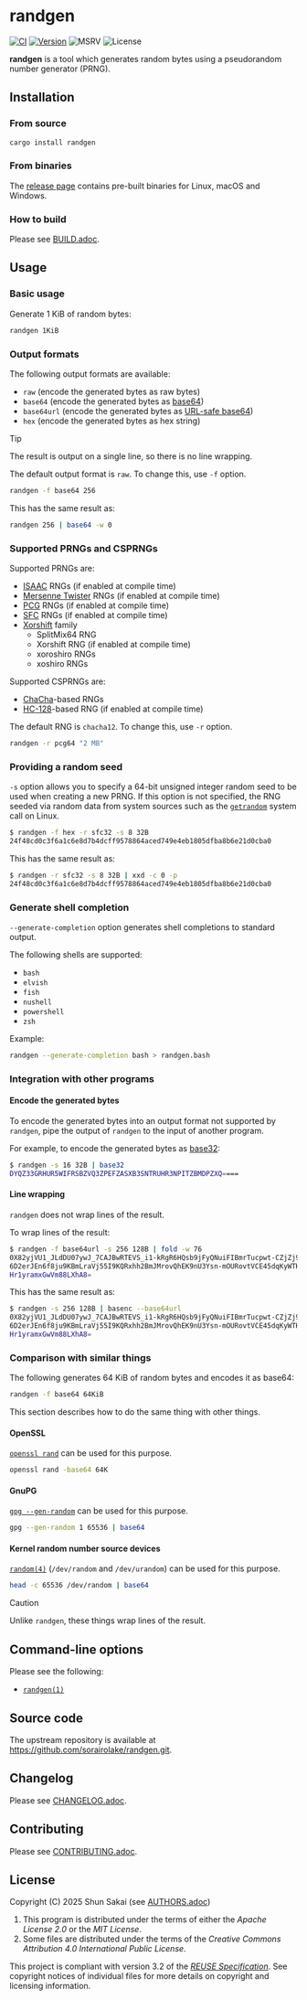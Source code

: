 <!--
SPDX-FileCopyrightText: 2025 Shun Sakai

SPDX-License-Identifier: Apache-2.0 OR MIT
-->

# randgen

[![CI][ci-badge]][ci-url]
[![Version][version-badge]][version-url]
![MSRV][msrv-badge]
![License][license-badge]

**randgen** is a tool which generates random bytes using a pseudorandom number
generator (PRNG).

## Installation

### From source

```sh
cargo install randgen
```

### From binaries

The [release page] contains pre-built binaries for Linux, macOS and Windows.

### How to build

Please see [BUILD.adoc].

## Usage

### Basic usage

Generate 1 KiB of random bytes:

```sh
randgen 1KiB
```

### Output formats

The following output formats are available:

- `raw` (encode the generated bytes as raw bytes)
- `base64` (encode the generated bytes as [base64])
- `base64url` (encode the generated bytes as [URL-safe base64])
- `hex` (encode the generated bytes as hex string)

> [!TIP]
> The result is output on a single line, so there is no line wrapping.

The default output format is `raw`. To change this, use `-f` option.

```sh
randgen -f base64 256
```

This has the same result as:

```sh
randgen 256 | base64 -w 0
```

### Supported PRNGs and CSPRNGs

Supported PRNGs are:

- [ISAAC] RNGs (if enabled at compile time)
- [Mersenne Twister] RNGs (if enabled at compile time)
- [PCG] RNGs (if enabled at compile time)
- [SFC] RNGs (if enabled at compile time)
- [Xorshift] family
  - SplitMix64 RNG
  - Xorshift RNG (if enabled at compile time)
  - xoroshiro RNGs
  - xoshiro RNGs

Supported CSPRNGs are:

- [ChaCha]-based RNGs
- [HC-128]-based RNG (if enabled at compile time)

The default RNG is `chacha12`. To change this, use `-r` option.

```sh
randgen -r pcg64 "2 MB"
```

### Providing a random seed

`-s` option allows you to specify a 64-bit unsigned integer random seed to be
used when creating a new PRNG. If this option is not specified, the RNG seeded
via random data from system sources such as the [`getrandom`] system call on
Linux.

```sh
$ randgen -f hex -r sfc32 -s 8 32B
24f48cd0c3f6a1c6e8d7b4dcff9578864aced749e4eb1805dfba8b6e21d0cba0
```

This has the same result as:

```sh
$ randgen -r sfc32 -s 8 32B | xxd -c 0 -p
24f48cd0c3f6a1c6e8d7b4dcff9578864aced749e4eb1805dfba8b6e21d0cba0
```

### Generate shell completion

`--generate-completion` option generates shell completions to standard output.

The following shells are supported:

- `bash`
- `elvish`
- `fish`
- `nushell`
- `powershell`
- `zsh`

Example:

```sh
randgen --generate-completion bash > randgen.bash
```

### Integration with other programs

#### Encode the generated bytes

To encode the generated bytes into an output format not supported by `randgen`,
pipe the output of `randgen` to the input of another program.

For example, to encode the generated bytes as [base32]:

```sh
$ randgen -s 16 32B | base32
DYQZ33GRHUR5WIFRSBZVQ3ZPEFZASXB3SNTRUHR3NPITZBMDPZXQ====
```

#### Line wrapping

`randgen` does not wrap lines of the result.

To wrap lines of the result:

```sh
$ randgen -f base64url -s 256 128B | fold -w 76
0X82yjVU1_JLdDU07ywJ_7CAJBwRTEVS_i1-kRgR6HQsb9jFyQNuiFIBmrTucpwt-CZjZj90JYjE
6D2erJEn6f8ju9KBmLraVj55I9KQRxhh2BmJMrovQhEK9nU3Ysn-mOURovtVCE45dqKyWTHuWLV2
Hr1yramxGwVm88LXhA8=
```

This has the same result as:

```sh
$ randgen -s 256 128B | basenc --base64url
0X82yjVU1_JLdDU07ywJ_7CAJBwRTEVS_i1-kRgR6HQsb9jFyQNuiFIBmrTucpwt-CZjZj90JYjE
6D2erJEn6f8ju9KBmLraVj55I9KQRxhh2BmJMrovQhEK9nU3Ysn-mOURovtVCE45dqKyWTHuWLV2
Hr1yramxGwVm88LXhA8=
```

### Comparison with similar things

The following generates 64 KiB of random bytes and encodes it as base64:

```sh
randgen -f base64 64KiB
```

This section describes how to do the same thing with other things.

#### OpenSSL

[`openssl rand`] can be used for this purpose.

```sh
openssl rand -base64 64K
```

#### GnuPG

[`gpg --gen-random`] can be used for this purpose.

```sh
gpg --gen-random 1 65536 | base64
```

#### Kernel random number source devices

[`random(4)`] (`/dev/random` and `/dev/urandom`) can be used for this purpose.

```sh
head -c 65536 /dev/random | base64
```

> [!CAUTION]
> Unlike `randgen`, these things wrap lines of the result.

## Command-line options

Please see the following:

- [`randgen(1)`]

## Source code

The upstream repository is available at
<https://github.com/sorairolake/randgen.git>.

## Changelog

Please see [CHANGELOG.adoc].

## Contributing

Please see [CONTRIBUTING.adoc].

## License

Copyright (C) 2025 Shun Sakai (see [AUTHORS.adoc])

1.  This program is distributed under the terms of either the _Apache License
    2.0_ or the _MIT License_.
2.  Some files are distributed under the terms of the _Creative Commons
    Attribution 4.0 International Public License_.

This project is compliant with version 3.2 of the [_REUSE Specification_]. See
copyright notices of individual files for more details on copyright and
licensing information.

[ci-badge]: https://img.shields.io/github/actions/workflow/status/sorairolake/randgen/CI.yaml?branch=develop&style=for-the-badge&logo=github&label=CI
[ci-url]: https://github.com/sorairolake/randgen/actions?query=branch%3Adevelop+workflow%3ACI++
[version-badge]: https://img.shields.io/crates/v/randgen?style=for-the-badge&logo=rust
[version-url]: https://crates.io/crates/randgen
[msrv-badge]: https://img.shields.io/crates/msrv/randgen?style=for-the-badge&logo=rust
[license-badge]: https://img.shields.io/crates/l/randgen?style=for-the-badge
[release page]: https://github.com/sorairolake/randgen/releases
[BUILD.adoc]: BUILD.adoc
[base64]: https://datatracker.ietf.org/doc/html/rfc4648#section-4
[URL-safe base64]: https://datatracker.ietf.org/doc/html/rfc4648#section-5
[ISAAC]: https://www.burtleburtle.net/bob/rand/isaacafa.html
[Mersenne Twister]: https://www.math.sci.hiroshima-u.ac.jp/m-mat/MT/emt.html
[PCG]: https://www.pcg-random.org/
[SFC]: https://pracrand.sourceforge.net/RNG_engines.txt
[Xorshift]: https://prng.di.unimi.it/
[ChaCha]: https://cr.yp.to/chacha.html
[HC-128]: https://en.wikipedia.org/wiki/HC-128
[`getrandom`]: https://man7.org/linux/man-pages/man2/getrandom.2.html
[base32]: https://datatracker.ietf.org/doc/html/rfc4648#section-6
[`openssl rand`]: https://docs.openssl.org/3.4/man1/openssl-rand/
[`gpg --gen-random`]: https://gnupg.org/documentation/manuals/gnupg24/gpg.1.html
[`random(4)`]: https://man7.org/linux/man-pages/man4/random.4.html
[`randgen(1)`]: docs/man/man1/randgen.1.adoc
[CHANGELOG.adoc]: CHANGELOG.adoc
[CONTRIBUTING.adoc]: CONTRIBUTING.adoc
[AUTHORS.adoc]: AUTHORS.adoc
[_REUSE Specification_]: https://reuse.software/spec/
